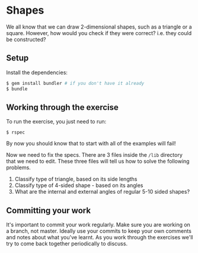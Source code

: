 # Shapes

We all know that we can draw 2-dimensional shapes, such as a triangle or a square. However, how would
you check if they were correct? i.e. they could be constructed?

## Setup

Install the dependencies:

```bash
$ gem install bundler # if you don't have it already
$ bundle
```

## Working through the exercise

To run the exercise, you just need to run:

```
$ rspec
```

By now you should know that to start with all of the examples will fail!

Now we need to fix the specs. There are 3 files inside the `/lib` directory that we need to edit.
These three files will tell us how to solve the following problems.
 
1. Classify type of triangle, based on its side lengths
1. Classify type of 4-sided shape - based on its angles
1. What are the internal and external angles of regular 5-10 sided shapes?

## Committing your work

It's important to commit your work regularly. Make sure you are working on a
branch, not master. Ideally use your commits to keep your own
comments and notes about what you've learnt. As you work through the exercises
we'll try to come back together periodically to discuss.

